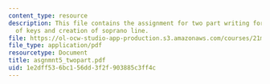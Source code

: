 ```yaml
---
content_type: resource
description: This file contains the assignment for two part writing for the identification
  of keys and creation of soprano line.
file: https://ol-ocw-studio-app-production.s3.amazonaws.com/courses/21m-301-harmony-and-counterpoint-i-spring-2005/1e2dff536bc156dd3f2f903885c3ff4c_asgnmnt5_twopart.pdf
file_type: application/pdf
resourcetype: Document
title: asgnmnt5_twopart.pdf
uid: 1e2dff53-6bc1-56dd-3f2f-903885c3ff4c
---
```

